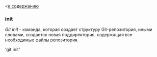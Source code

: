 <[к содержанию](./readme.md)

### init

_Git init_ - команда, которая создает структуру Git-репозитория, иными словами, создается новая поддиректория, содержащая все необходимые файлы репозитория.

'git init'